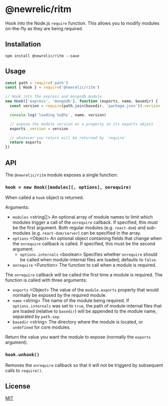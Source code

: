 # @newrelic/ritm

Hook into the Node.js `require` function. This allows you to modify
modules on-the-fly as they are being required.

## Installation

```
npm install @newrelic/ritm --save
```

## Usage

```js
const path = require('path')
const { Hook } = require('@newrelic/ritm')

// Hook into the express and mongodb module
new Hook(['express', 'mongodb'], function (exports, name, basedir) {
  const version = require(path.join(basedir, 'package.json')).version

  console.log('loading %s@%s', name, version)

  // expose the module version as a property on its exports object
  exports._version = version

  // whatever you return will be returned by `require`
  return exports
})
```

## API

The `@newrelic/ritm` module exposes a single function:

### `hook = new Hook([modules][, options], onrequire)`

When called a `hook` object is returned.

Arguments:

- `modules` &lt;string[]> An optional array of module names to limit which modules
  trigger a call of the `onrequire` callback. If specified, this must be the
  first argument. Both regular modules (e.g. `react-dom`) and
  sub-modules (e.g. `react-dom/server`) can be specified in the array.
- `options` &lt;Object> An optional object containing fields that change when the
  `onrequire` callback is called. If specified, this must be the second
  argument.
  - `options.internals` &lt;boolean> Specifies whether `onrequire` should be called
    when module-internal files are loaded; defaults to `false`.
- `onrequire` &lt;Function> The function to call when a module is required.

The `onrequire` callback will be called the first time a module is
required. The function is called with three arguments:

- `exports` &lt;Object> The value of the `module.exports` property that would
  normally be exposed by the required module.
- `name` &lt;string> The name of the module being required. If `options.internals`
  was set to `true`, the path of module-internal files that are loaded
  (relative to `basedir`) will be appended to the module name, separated by
  `path.sep`.
- `basedir` &lt;string> The directory where the module is located, or `undefined`
  for core modules.

Return the value you want the module to expose (normally the `exports`
argument).

### `hook.unhook()`

Removes the `onrequire` callback so that it will not be triggerd by
subsequent calls to `require()`.

## License

[MIT](https://github.com/elastic/require-in-the-middle/blob/master/LICENSE)
